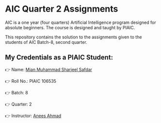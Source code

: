 # AIC Quarter 2 Assignments

AIC is a one year (four quarters) Artificial Intelligence program designed for
absolute beginners. The course is designed and taught by PIAIC.

This repository contains the solution to the assignments given to
the students of AIC Batch-8, second quarter.

## My Credentials as a PIAIC Student:

👉 Name: [Mian Muhammad Sharjeel Safdar](https://github.com/SharjeelSafdar/)

👉 Roll No.: PIAIC 106535

👉 Batch: 8

👉 Quarter: 2

👉 Instructor: [Anees Ahmad](https://github.com/aneesahmed)
